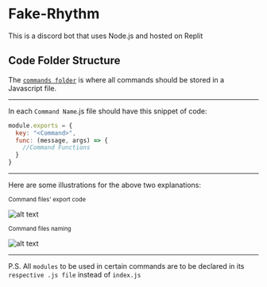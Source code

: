 # Fake-Rhythm

This is a discord bot that uses Node.js and hosted on Replit

## Code Folder Structure

The [`commands folder`](https://github.com/Jaston1026/Fake-Rhythm/tree/Development/commands) is where all commands should be stored in a Javascript file.

---

In each `Command Name`.js file should have this snippet of code:
``` js
module.exports = {
  key: "<Command>",
  func: (message, args) => {
    //Command Functions
  }
}
```

---

Here are some illustrations for the above two explanations:

<sup>Command files' export code</sup>

![alt text](https://github.com/Jaston1026/Fake-Rhythm/blob/Development/md-resource/exportCode.png)

<sup>Command files naming</sup>

![alt text](https://github.com/Jaston1026/Fake-Rhythm/blob/Development/md-resource/commandsDir.png)

---
P.S. All `modules` to be used in certain commands are to be declared in its `respective .js file` instead of `index.js`
